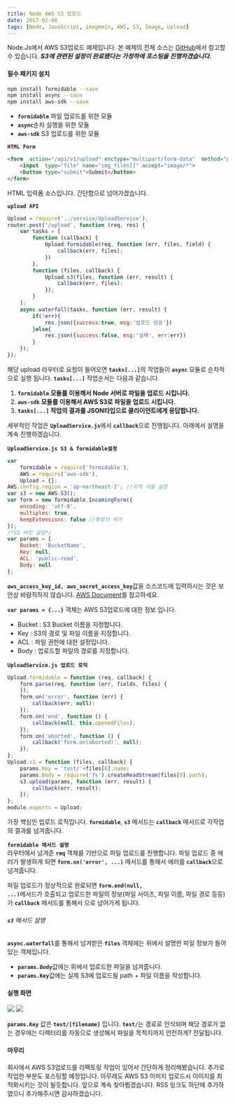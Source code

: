 ```yaml
---
title: Node AWS S3 업로드
date: 2017-02-08
tags: [Node, JavaScript, imagemin, AWS, S3, Image, Upload]
---
```



Node.Js에서 AWS S3업로드 예제입니다. 본 예제의 전체 소스는 [GitHub](https://github.com/cheese10yun/node-yun)에서 참고할 수 있습니다.
***S3에 관련된 설정이 완료됐다는 가정하에 포스팅을 진행하겠습니다.***

#### 필수 패키지 설치
```bash
npm install formidable --save
npm install async --save
npm install aws-sdk --save
```

* <code><b>formidable</b></code> 파일 업로드를 위한 모듈
* <code><b>async</b></code>순차 실행을 위한 모듈
* <code><b>aws-sdk</b></code> S3 업로드를 위한 모듈

<code><b>HTML Form</b></code>
```html
<form  action="/api/v1/upload" enctype="multipart/form-data"  method="post">
    <input  type="file" name="img_files[]" accept="image/*">
    <button type="submit">Submit</button>
</form>
```

HTML 입력폼 소스입니다. 간단함으로 넘어가겠습니다.

<code><b>upload API</b></code>

```javascript
Upload = require('../service/UploadService'),
router.post('/upload', function (req, res) {
    var tasks = [
        function (callback) {
            Upload.formidable(req, function (err, files, field) {
                callback(err, files);
            })
        },
        function (files, callback) {
            Upload.s3(files, function (err, result) {
                callback(err, files);
            });
        }
    ];
    async.waterfall(tasks, function (err, result) {
        if(!err){
            res.json({success:true, msg:'업로드 성공'})
        }else{
            res.json({success:false, msg:'실패', err:err})
        }
    });
});
```

해당 upload 라우터로 요청이 들어오면 <code><b>tasks[...]</b></code>의 작업들이 <code><b>async</b></code>
모듈로 순차적으로 실행 됩니다. <code><b>tasks[...]</b></code> 작업순서는 다음과 같습니다.

1. **<code><b>formidable</b></code> 모듈를 이용해서 Node 서버로 파일을 업로드 시킵니다.**
2. **<code><b>aws-sdk</b></code> 모듈를 이용해서 AWS S3로 파일을 업로드 시킵니다.**
3. **<code><b>tasks[...]</b></code> 작업의 결과를 JSON타입으로 클라이언트에게 응답합니다.**

세부적인 작업은 <code><b>UploadService.js</b></code>에서 <code><b>callback</b></code>으로 진행됩니다.
아래에서 설명을 계속 진행하겠습니다.

<code><b>UploadService.js S3 & formidable설정 </b></code>

```javascript
var
    formidable = require('formidable'),
    AWS = require('aws-sdk'),
    Upload = {};
AWS.config.region = 'ap-northeast-2'; //지역 서울 설정
var s3 = new AWS.S3();
var form = new formidable.IncomingForm({
    encoding: 'utf-8',
    multiples: true,
    keepExtensions: false //확장자 제거
});
/*S3 버킷 설정*/
var params = {
    Bucket: 'BucketName',
    Key: null,
    ACL: 'public-read',
    Body: null
};
```

<code><b>aws_access_key_id, aws_secret_access_key</b></code>값을 소스코드에 입력하시는 것은 보안상 바람직하지 않습니다.
[AWS Document](http://docs.aws.amazon.com/cli/latest/userguide/cli-chap-getting-started.html)를 참고하세요.

<code><b>var params = {...}</b></code> 객체는 AWS S3업로드에 대한 정보 입니다.

* Bucket :  S3 Bucket 이름을 지정합니다.
* Key : S3의 경로 및 파일 이름을 지정합니다.
* ACL : 파일 권한에 대한 설정입니다.
* Body : 업로드할 파일의 경로를 지정합니다.

<code><b>UploadService.js 업로드 로직</b></code>
```javascript
Upload.formidable = function (req, callback) {
    form.parse(req, function (err, fields, files) {
    });
    form.on('error', function (err) {
        callback(err, null);
    });
    form.on('end', function () {
        callback(null, this.openedFiles);
    });
    form.on('aborted', function () {
        callback('form.on(aborted)', null);
    });
};
Upload.s3 = function (files, callback) {
    params.Key = 'test/'+files[0].name;
    params.Body = require('fs').createReadStream(files[0].path);
    s3.upload(params, function (err, result) {
        callback(err, result);
    });
};
module.exports = Upload;
```

가장 핵심인 업로드 로직입니다. <code><b>formidable</b></code>, <code><b>s3</b></code> 메서드는 <code><b>callback</b></code> 메서드로
각작업의 결과를 넘겨줍니다.

<code><b>formidable 메서드 설명</b></code>   
라우터에서 넘겨준 <code><b>req</b></code> 객체를 기반으로 파일 업로드를 진행합니다.
파일 업로드 중 에러가 발생하게 되면 <code><b>form.on('error', ...)</b></code> 메서드를 통해서 에러를 <code><b>callback</b></code>으로 넘겨줍니다.

파일 업로드가 정상적으로 완료되면 <code><b>form.end(null, ...)</b></code>메서드가 호출되고 업로드한 파일의 정보(파일 사이즈, 파일 이름, 파일 경로 등등)가 <code><b>callback</b></code> 메서드를 통해서 으로 넘어가게 됩니다.  

###### <code><b>s3</b></code> 메서드 설명

<code><b>async.waterfall</b></code>를 통해서 넘겨받은 <code><b>files</b></code> 객체에는 위에서 설명한 파일 정보가 들어있는 객체입니다.

* <code><b>params.Body</b></code>값에는 위에서 업로드한 파일을 넘겨줍니다.
* <code><b>params.Key</b></code>값에는 실제 S3에 업로드될 path + 파일 이름을 작성합니다.


#### 실행 화면

![](https://i.imgur.com/P0bMJdM.png)
![](https://i.imgur.com/u2qStuu.png)

<code><b>params.Key</b></code> 값은 <code><b>test/[filename]</b></code> 입니다.
<code><b>test/</b></code>는 경로로 인식되며 해당 경로가 없는 경우에는 디렉터리를 자동으로 생성해서 파일을 목적지까지 안전하게? 전달됩니다.

#### 마무리
 회사에서 AWS S3업로드를 리펙토링 작업이 있어서 간단하게 정리해봤습니다.
 추가로 작업한 부분도 포스팅할 예정입니다.
 아무래도 AWS S3 이미지 업로드시 이미지를 최적화시키는 것이 될듯합니다.
 앞으로 계속 찾아뵙겠습니다.
 RSS 링크도 하단에 추가하였으니 추가해주시면 감사하겠습니다.
